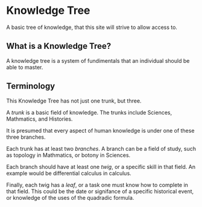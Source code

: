# Knowledge Tree

A basic tree of knowledge, that this site will strive to allow access to.

## What is a Knowledge Tree?

A knowledge tree is a system of fundimentals that an individual should be able to master.

## Terminology

This Knowledge Tree has not just one trunk, but three.

A *trunk* is a basic field of knowledge. The trunks include Sciences, Mathmatics, and Histories.

It is presumed that every aspect of human knowledge is under one of these three branches.

Each trunk has at least two *branches*. A branch can be a field of study, such as topology in Mathmatics, or botony in Sciences.

Each branch should have at least one *twig*, or a specific skill in that field. An example would be differential calculus in calculus.

Finally, each twig has a *leaf*, or a task one must know how to complete in that field. This could be the date or signifance of a specific historical event, or knowledge of the uses of the quadradic formula.
